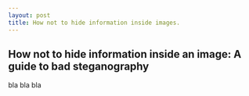 ```yaml
---
layout: post
title: How not to hide information inside images.
---
```

## How not to hide information inside an image: A guide to bad steganography

bla bla bla

